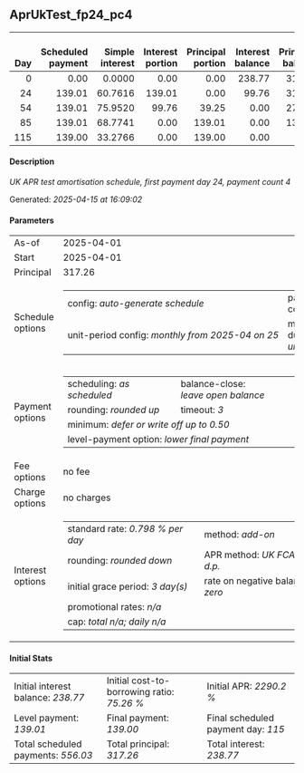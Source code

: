 <h2>AprUkTest_fp24_pc4</h2><table><thead style="vertical-align: bottom;"><th style="text-align: right;">Day</th><th style="text-align: right;">Scheduled payment</th><th style="text-align: right;">Simple interest</th><th style="text-align: right;">Interest portion</th><th style="text-align: right;">Principal portion</th><th style="text-align: right;">Interest balance</th><th style="text-align: right;">Principal balance</th><th style="text-align: right;">Total simple interest</th><th style="text-align: right;">Total interest</th><th style="text-align: right;">Total principal</th></thead><tr style="text-align: right;"><td class="ci00">0</td><td class="ci01" style="white-space: nowrap;">0.00</td><td class="ci02">0.0000</td><td class="ci03">0.00</td><td class="ci04">0.00</td><td class="ci05">238.77</td><td class="ci06">317.26</td><td class="ci07">0.0000</td><td class="ci08">0.00</td><td class="ci09">0.00</td></tr><tr style="text-align: right;"><td class="ci00">24</td><td class="ci01" style="white-space: nowrap;">139.01</td><td class="ci02">60.7616</td><td class="ci03">139.01</td><td class="ci04">0.00</td><td class="ci05">99.76</td><td class="ci06">317.26</td><td class="ci07">60.7616</td><td class="ci08">139.01</td><td class="ci09">0.00</td></tr><tr style="text-align: right;"><td class="ci00">54</td><td class="ci01" style="white-space: nowrap;">139.01</td><td class="ci02">75.9520</td><td class="ci03">99.76</td><td class="ci04">39.25</td><td class="ci05">0.00</td><td class="ci06">278.01</td><td class="ci07">136.7137</td><td class="ci08">238.77</td><td class="ci09">39.25</td></tr><tr style="text-align: right;"><td class="ci00">85</td><td class="ci01" style="white-space: nowrap;">139.01</td><td class="ci02">68.7741</td><td class="ci03">0.00</td><td class="ci04">139.01</td><td class="ci05">0.00</td><td class="ci06">139.00</td><td class="ci07">205.4878</td><td class="ci08">238.77</td><td class="ci09">178.26</td></tr><tr style="text-align: right;"><td class="ci00">115</td><td class="ci01" style="white-space: nowrap;">139.00</td><td class="ci02">33.2766</td><td class="ci03">0.00</td><td class="ci04">139.00</td><td class="ci05">0.00</td><td class="ci06">0.00</td><td class="ci07">238.7644</td><td class="ci08">238.77</td><td class="ci09">317.26</td></tr></table><p><h4>Description</h4><i>UK APR test amortisation schedule, first payment day 24, payment count 4</i></p><p>Generated: <i>2025-04-15 at 16:09:02</i></p><h4>Parameters</h4><table><tr><td>As-of</td><td>2025-04-01</td></tr><tr><td>Start</td><td>2025-04-01</td></tr><tr><td>Principal</td><td>317.26</td></tr><tr><td>Schedule options</td><td><table><tr><td>config: <i>auto-generate schedule</i></td><td>payment count: <i>4</i></td></tr><tr><td style="white-space: nowrap;">unit-period config: <i>monthly from 2025-04 on 25</i></td><td>max duration: <i>unlimited</i></td></tr></table></td></tr><tr><td>Payment options</td><td><table><tr><td>scheduling: <i>as scheduled</i></td><td>balance-close: <i>leave&nbsp;open&nbsp;balance</i></td></tr><tr><td>rounding: <i>rounded up</i></td><td>timeout: <i>3</i></td></tr><tr><td colspan='2'>minimum: <i>defer&nbsp;or&nbsp;write&nbsp;off&nbsp;up&nbsp;to&nbsp;0.50</i></td></tr><tr><td colspan='2'>level-payment option: <i>lower&nbsp;final&nbsp;payment</i></td></tr></table></td></tr><tr><td>Fee options</td><td>no fee</td></tr><tr><td>Charge options</td><td>no charges</td></tr><tr><td>Interest options</td><td><table><tr><td>standard rate: <i>0.798 % per day</i></td><td>method: <i>add-on</i></td></tr><tr><td>rounding: <i>rounded down</i></td><td>APR method: <i>UK FCA to 1 d.p.</i></td></tr><tr><td>initial grace period: <i>3 day(s)</i></td><td>rate on negative balance: <i>zero</i></td></tr><tr><td colspan="2">promotional rates: <i><i>n/a</i></i></td></tr><tr><td colspan="2">cap: <i>total <i>n/a</i>; daily <i>n/a</i></td></tr></table></td></tr></table><h4>Initial Stats</h4><table><tr><td>Initial interest balance: <i>238.77</i></td><td>Initial cost-to-borrowing ratio: <i>75.26 %</i></td><td>Initial APR: <i>2290.2 %</i></td></tr><tr><td>Level payment: <i>139.01</i></td><td>Final payment: <i>139.00</i></td><td>Final scheduled payment day: <i>115</i></td></tr><tr><td>Total scheduled payments: <i>556.03</i></td><td>Total principal: <i>317.26</i></td><td>Total interest: <i>238.77</i></td></tr></table>